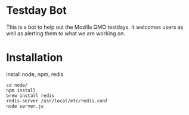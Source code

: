 # Testday Bot
This is a bot to help out the Mozilla QMO testdays. It welcomes users as well as alerting them to what we are working on.
# Installation
install node, npm, redis

    cd node/
    npm install
    brew install redis
    redis-server /usr/local/etc/redis.conf
    node server.js
